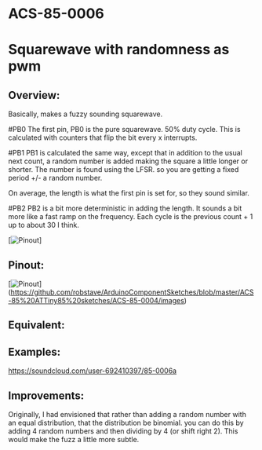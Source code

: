 # ACS-85-0006
Squarewave with randomness as pwm
==============

## Overview:
Basically, makes a fuzzy sounding squarewave.


#PB0
The first pin, PB0 is the pure squarewave. 50% duty cycle.
This is calculated with counters that flip the bit every x interrupts.

#PB1
PB1 is calculated the same way, except that in addition to the usual next count, a random number is 
added making the square a little longer or shorter.  The number is found using the LFSR.
so you are getting a fixed period +/- a random number.

On average, the length is what the first pin is set for, so they sound similar.

#PB2
PB2 is a bit more deterministic in adding the length.  It sounds a bit more like a fast ramp on the frequency.
Each cycle is the previous count + 1 up to about 30 I think.


[![Pinout](https://github.com/robstave/ArduinoComponentSketches/blob/master/ACS-85%20ATTiny85%20sketches/ACS-85-0006/images/ACS-85-0006-period.png)]
 

## Pinout:
[![Pinout](https://github.com/robstave/ArduinoComponentSketches/blob/master/ACS-85%20ATTiny85%20sketches/ACS-85-0006/images/ACS-85-0006.png)] (https://github.com/robstave/ArduinoComponentSketches/blob/master/ACS-85%20ATTiny85%20sketches/ACS-85-0004/images)

## Equivalent:

## Examples:

 https://soundcloud.com/user-692410397/85-0006a

 ## Improvements:
 Originally, I had envisioned that rather than adding a random number with an equal distribution, that the distribution be binomial.
 you can do this by adding 4 random numbers and then dividing by 4  (or shift right 2).  This would make the fuzz a little more subtle.
